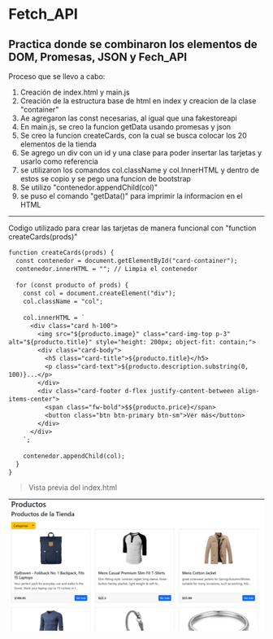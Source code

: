 # Fetch_API
## Practica donde se combinaron los elementos de DOM, Promesas, JSON y Fech_API

Proceso que se llevo a cabo:

1. Creación de index.html y main.js
2. Creación de la estructura base de html en index y creacion de la clase "container"
3. Ae agregaron las const necesarias, al igual que una fakestoreapi
4. En main.js, se creo la funcion getData usando promesas y json
5. Se creo la funcion createCards, con la cual se busca colocar los 20 elementos de la tienda
6. Se agrego un div con un id y una clase para poder insertar las tarjetas y usarlo como referencia
7. se utilizaron los comandos col.className y col.InnerHTML y dentro de estos se copio y se pego una funcion de bootstrap
8. Se utilizo "contenedor.appendChild(col)"
9. se puso el comando "getData()" para imprimir la informacion en el HTML

---
Codigo utilizado para crear las tarjetas de manera funcional con "function createCards(prods)" 
```
function createCards(prods) {
  const contenedor = document.getElementById("card-container");
  contenedor.innerHTML = ""; // Limpia el contenedor

  for (const producto of prods) {
    const col = document.createElement("div");
    col.className = "col";

    col.innerHTML = `
      <div class="card h-100">
        <img src="${producto.image}" class="card-img-top p-3" alt="${producto.title}" style="height: 200px; object-fit: contain;">
        <div class="card-body">
          <h5 class="card-title">${producto.title}</h5>
          <p class="card-text">${producto.description.substring(0, 100)}...</p>
        </div>
        <div class="card-footer d-flex justify-content-between align-items-center">
          <span class="fw-bold">$${producto.price}</span>
          <button class="btn btn-primary btn-sm">Ver más</button>
        </div>
      </div>
    `;

    contenedor.appendChild(col);
  }
}
```
>Vista previa del index.html

![Index](https://github.com/RaulRamirezGlez-00/Fetch_API/blob/main/images/vista%20previa.png?raw=true)